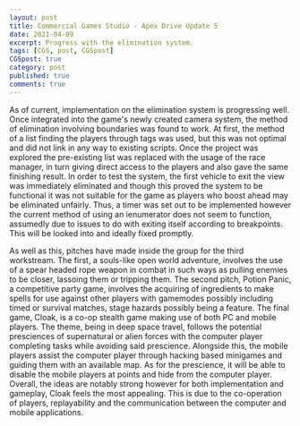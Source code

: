 ```yaml
---
layout: post
title: Commercial Games Studio - Apex Drive Update 5
date: 2021-04-09
excerpt: Progress with the elimination system.
tags: [CGS, post, CGSpost]
CGSpost: true
category: post
published: true
comments: true
---
```

As of current, implementation on the elimination system is progressing well. Once integrated into the game's newly created camera system, the method of elimination involving boundaries was found to work. At first, the method of a list finding the players through tags was used, but this was not optimal and did not link in any way to existing scripts. Once the project was explored the pre-existing list was replaced with the usage of the race manager, in turn giving direct access to the players and also gave the same finishing result. In order to test the system, the first vehicle to exit the view was immediately eliminated and though this proved the system to be functional it was not suitable for the game as players who boost ahead may be eliminated unfairly. Thus, a timer was set out to be implemented however the current method of using an ienumerator does not seem to function, assumedly due to issues to do with exiting itself according to breakpoints. This will be looked into and ideally fixed promptly.

As well as this, pitches have made inside the group for the third workstream. The first, a souls-like open world adventure, involves the use of a spear headed rope weapon in combat in such ways as pulling enemies to be closer, lassoing them or tripping them. The second pitch, Potion Panic, a competitive party game, involves the acquiring of ingredients to make spells for use against other players with gamemodes possibly including timed or survival matches, stage hazards possibly being a feature. The final game, Cloak, is a co-op stealth game making use of both PC and mobile players. The theme, being in deep space travel, follows the potential presciences of supernatural or alien forces with the computer player completing tasks while avoiding said prescience. Alongside this, the mobile players assist the computer player through hacking based minigames and guiding them with an available map. As for the prescience, it will be able to disable the mobile players at points and hide from the computer player. Overall, the ideas are notably strong however for both implementation and gameplay, Cloak feels the most appealing. This is due to the co-operation of players, replayability and the communication between the computer and mobile applications.